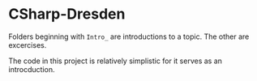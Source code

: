 # CSharp-Dresden

Folders beginning with `Intro_` are introductions to a topic.
The other are excercises.

The code in this project is relatively simplistic for it serves as an
introcduction.
